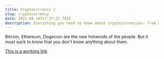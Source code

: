 ```yaml
---
title: Cryptocurrency 💸
slug: cryptocurrency
date: 2021-08-10T17:37:27.743Z
description: Everything you need to know about cryptocurrencies— from working to investing
---
```

Bitcoin, Ethereum, Dogecoin are the new hotwords of the people. But it must suck to know that you don't know anything about them.

[This is a working link](#)